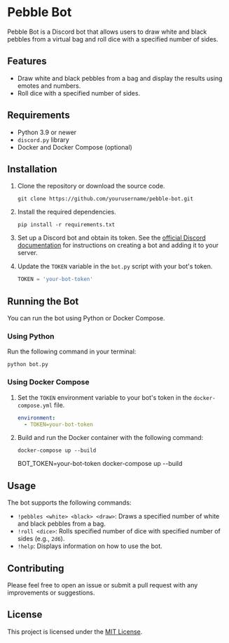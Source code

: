 # Pebble Bot

Pebble Bot is a Discord bot that allows users to draw white and black pebbles from a virtual bag and roll dice with a specified number of sides.

## Features

- Draw white and black pebbles from a bag and display the results using emotes and numbers.
- Roll dice with a specified number of sides.

## Requirements

- Python 3.9 or newer
- `discord.py` library
- Docker and Docker Compose (optional)

## Installation

1. Clone the repository or download the source code.

    ```
    git clone https://github.com/yourusername/pebble-bot.git
    ```

2. Install the required dependencies.

    ```
    pip install -r requirements.txt
    ```

3. Set up a Discord bot and obtain its token. See the [official Discord documentation](https://discord.com/developers/docs/intro) for instructions on creating a bot and adding it to your server.

4. Update the `TOKEN` variable in the `bot.py` script with your bot's token.

    ```python
    TOKEN = 'your-bot-token'
    ```

## Running the Bot

You can run the bot using Python or Docker Compose.

### Using Python

Run the following command in your terminal:

    python bot.py


### Using Docker Compose

1. Set the `TOKEN` environment variable to your bot's token in the `docker-compose.yml` file.

    ```yaml
    environment:
      - TOKEN=your-bot-token
    ```

2. Build and run the Docker container with the following command:

    ```
    docker-compose up --build
    ```
   
    BOT_TOKEN=your-bot-token docker-compose up --build


## Usage

The bot supports the following commands:

- `!pebbles <white> <black> <draw>`: Draws a specified number of white and black pebbles from a bag.
- `!roll <dice>`: Rolls specified number of dice with specified number of sides (e.g., `2d6`).
- `!help`: Displays information on how to use the bot.

## Contributing

Please feel free to open an issue or submit a pull request with any improvements or suggestions.

## License

This project is licensed under the [MIT License](https://opensource.org/licenses/MIT).
